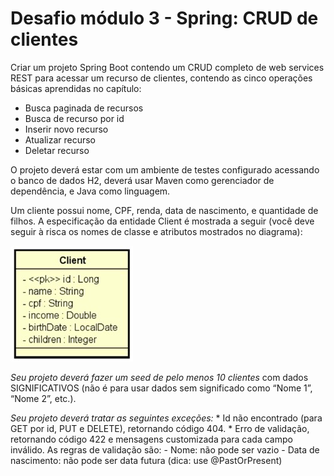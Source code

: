# Desafio módulo 3 - Spring: CRUD de clientes

Criar um projeto Spring Boot contendo um CRUD completo de web services REST para acessar um recurso de clientes, contendo as cinco operações básicas aprendidas no capítulo:

* Busca paginada de recursos
* Busca de recurso por id
* Inserir novo recurso
* Atualizar recurso
* Deletar recurso

O projeto deverá estar com um ambiente de testes configurado acessando o banco de dados H2, deverá usar Maven como gerenciador de dependência, e Java como linguagem.

Um cliente possui nome, CPF, renda, data de nascimento, e quantidade de filhos. A especificação da entidade Client é mostrada a seguir (você deve seguir à risca os nomes de classe e atributos mostrados no diagrama):

![Image 1](src/main/resources/image/image1.jpg)

*Seu projeto deverá fazer um seed de pelo menos 10 clientes* com dados SIGNIFICATIVOS (não é para usar dados sem significado como “Nome 1”, “Nome 2”, etc.).

*Seu projeto deverá tratar as seguintes exceções:*
	* Id não encontrado (para GET por id, PUT e DELETE), retornando código 404.
	* Erro de validação, retornando código 422 e mensagens customizada para cada campo inválido. As regras de validação são:
	  - Nome: não pode ser vazio
	  - Data de nascimento: não pode ser data futura (dica: use @PastOrPresent)
